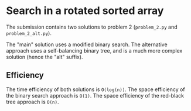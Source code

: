 # Search in a rotated sorted array #
The submission contains two solutions to problem 2 (`problem_2.py` and `problem_2_alt.py`).

The "main" solution uses a modified binary search. The alternative approach uses a self-balancing binary tree, and is a much more complex solution (hence the "alt" suffix).

## Efficiency ##
The time efficiency of both solutions is `O(log(n))`. The space efficiency of the binary search approach is `O(1)`. The space efficiency of the red-black tree approach is `O(n)`.
